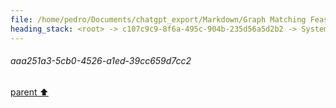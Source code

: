 ```yaml
---
file: /home/pedro/Documents/chatgpt_export/Markdown/Graph Matching Feasibility Explanation.md
heading_stack: <root> -> c107c9c9-8f6a-495c-904b-235d56a5d2b2 -> System -> 201c3e31-2aa4-4889-bf9a-7b2f47a7b304 -> System -> aaa251a3-5cb0-4526-a1ed-39cc659d7cc2
---
```

###### aaa251a3-5cb0-4526-a1ed-39cc659d7cc2
[parent ⬆️](#201c3e31-2aa4-4889-bf9a-7b2f47a7b304)
